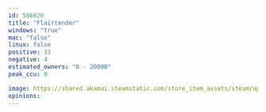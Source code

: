 ```yaml
---
id: 586020
title: "Flairtender"
windows: "true"
mac: "false"
linux: false
positive: 33
negative: 4
estimated_owners: "0 - 20000"
peak_ccu: 0

image: https://shared.akamai.steamstatic.com/store_item_assets/steam/apps/586020/header.jpg?t=1513624633
opinions:
---
```

